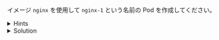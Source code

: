 イメージ `nginx` を使用して `nginx-1` という名前の Pod を作成してください。


<details>
  <summary>Hints</summary>

`kubectl run` コマンドを使用します。

</details>

<details>
  <summary>Solution</summary>

`kubectl run nginx-1 --image nginx`{{execute}} を実行します。

</details>
